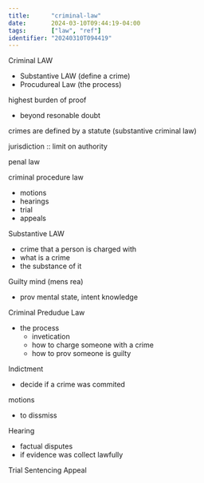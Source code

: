```yaml
---
title:      "criminal-law"
date:       2024-03-10T09:44:19-04:00
tags:       ["law", "ref"]
identifier: "20240310T094419"
---
```


Criminal LAW
- Substantive LAW (define a crime)
- Procudureal Law (the process)

highest burden of proof
- beyond resonable doubt

crimes are defined by a statute
(substantive criminal law)

jurisdiction ::
	limit on authority
	
penal law

criminal procedure law
- motions
- hearings
- trial
- appeals

Substantive LAW
- crime that a person is charged with
- what is a crime
- the substance of it

Guilty mind (mens rea)
- prov mental state, intent knowledge

Criminal Predudue Law
- the process
  + invetication
  + how to charge someone with a crime
  + how to prov someone is guilty
  
Indictment
- decide if a crime was commited

motions
- to dissmiss

Hearing
- factual disputes
- if evidence was collect lawfully

Trial
Sentencing
Appeal
